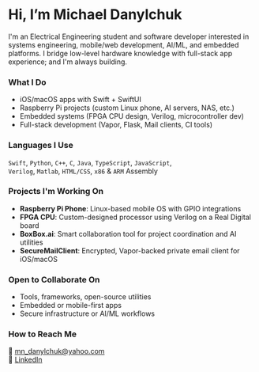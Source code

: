 # Hi, I’m Michael Danylchuk

I'm an Electrical Engineering student and software developer interested in systems engineering, mobile/web development, AI/ML, and embedded platforms. I bridge low-level hardware knowledge with full-stack app experience; and I'm always building.

### What I Do
- iOS/macOS apps with Swift + SwiftUI
- Raspberry Pi projects (custom Linux phone, AI servers, NAS, etc.)
- Embedded systems (FPGA CPU design, Verilog, microcontroller dev)
- Full-stack development (Vapor, Flask, Mail clients, CI tools)

### Languages I Use
`Swift`, `Python`, `C++`, `C`, `Java`, `TypeScript`, `JavaScript`,  
`Verilog`, `Matlab`, `HTML/CSS`, `x86` & `ARM` Assembly

### Projects I'm Working On
- **Raspberry Pi Phone**: Linux-based mobile OS with GPIO integrations  
- **FPGA CPU**: Custom-designed processor using Verilog on a Real Digital board  
- **BoxBox.ai**: Smart collaboration tool for project coordination and AI utilities  
- **SecureMailClient**: Encrypted, Vapor-backed private email client for iOS/macOS

### Open to Collaborate On
- Tools, frameworks, open-source utilities
- Embedded or mobile-first apps
- Secure infrastructure or AI/ML workflows

### How to Reach Me
📧 mn_danylchuk@yahoo.com  
🔗 [LinkedIn](https://linkedin.com/in/michaeldanylchuk)  

